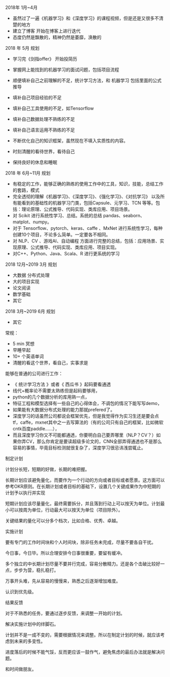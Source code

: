 2018年 1月~4月



- 虽然过了一遍《机器学习》和《深度学习》的课程视频，但是还是又很多不清楚的地方
- 建立了博客 开始在博客上进行迭代
- 态度仍然是飘散的，精神仍然是萎靡，涣散的

2018 年 5月 规划

- 学习完《剑指offer》 开始投简历
- 掌握网上能找到的机器学习的面试问题，包括项目流程
- 顺便填补自己之前理解的不足，统计学习方法，和 机器学习 包括里面的公式推导
- 填补自己项目经验的不足
- 填补自己工具使用的不足，如Tensorflow
- 填补自己数据处理不熟练的不足
- 填补自己语言运用不熟练的不足



 

- 不断优化自己的知识框架，虽然现在不填入实质性的内容。
- 时刻清醒的看待世界，看待自己
- 保持良好的休息和睡眠

2018 年 6月~11月 规划

- 有稳定的工作，能够正确的熟练的使用工作中的工具，知识，技能，总结工作的套路，模式
- 完全透彻的理解《机器学习》、《深度学习》、《强化学习》、《对抗学习》 以及所有能看到的基础性的机器学习门类，包括Capsule、元学习、TCN 等等。包括：理论原理、公式推导、代码实现、类库应用、项目场景。
- 对 Scikit 进行系统性学习、总结。系统的总结 pandas、seaborn、matplot、numpy。
- 对于 Tensorflow、pytorch、keras、caffe 、MxNet 进行系统性学习，每种创建10个项目，不论多么简单。一定要各不相同。
- 对 NLP、CV 、游戏AI、自动编程 方面进行完整的总结，包括：应用场景、实现原理、公式推导、代码实现、类库应用、项目实现。
- 对C++、Python、Java、Scala、R 进行更系统的学习

2018 12月~2019 3月 规划

- 大数据 分布式处理
- 大的项目实现
- 论文阅读
- 数学基础
- 其它

2018 3月~2019 6月 规划

- 其它



常规：

- 5 min 冥想
- 早睡早起
- 10+ 个英语单词
- 清醒的看这个世界，看自己，实事求是





能够在普通的公司进行工作：

- 《 统计学习方法 》或者《 西瓜书 》起码要看通透
- 线代+概率论不需要太熟练但是起码要够用，
- python的几个数据分析的库用熟一点，
- 特征工程和模型选择有一些自己的心得体会，不调包的情况下能写写demo，
- 如果能有大数据分布式处理的能力那就prefered了。
- 深度学习的话虽然公司都说会框架优先，但是我觉得作为实习生还是要会点tf，caffe，mxnet其中之一去写算法的（有的公司只有自己的框架，比如微软cntk百度paddle……），
- 而且深度学习你又不可能都通透，你要明白自己要弄哪里（NLP？CV？）如果你弄CV，那么你肯定是要读超级多论文的，CNN全部弄得通透也不是那么容易的事情，毕竟目标检测就很复杂了，深度学习很忌讳浅尝辄止。



制定计划

计划分长短，短期的好做，长期的难把握。

长期计划应该避免量化，而要作为一个行动的方向或者目标或者愿景。这方面可以参考OKR原则。在长期计划或者目标的基础下，设置几个关键成果作为中短期的计划予以执行并实现

短期计划应该尽量量化，最终需要拆分，并且落到行动上可以按天为单位。计划最小可以按周为单位，行动最大可以按天为单位（项目除外）。

关键结果的量化可以分多个档次，比如合格、优秀、卓越。

实施计划

要有专门的工作时间块和个人时间块，除非任务未完成，尽量不要各自干扰。

今日事，今日毕。所以合理安排今日事很重要，要留有缓冲。

多个独立的中长期计划尽量不要并行完成，容易分散精力。还是各个击破比较好一点，步步为营，稳扎稳打。

万事开头难，先从容易的慢慢来，熟悉之后逐渐增加难度。

认识到优先级。



结果反馈

对于不熟悉的任务，要通过逐步反馈，来调整一开始的计划。

解决实施计划中的绊脚石。

计划并不是一成不变的，需要根据情况来调整。所以在制定计划的时候，就应该考虑到未来的多变性。

进度落后的时候不能气馁，反而更应该一鼓作气，避免焦虑的最后办法就是解决问题。

和时间做朋友。





